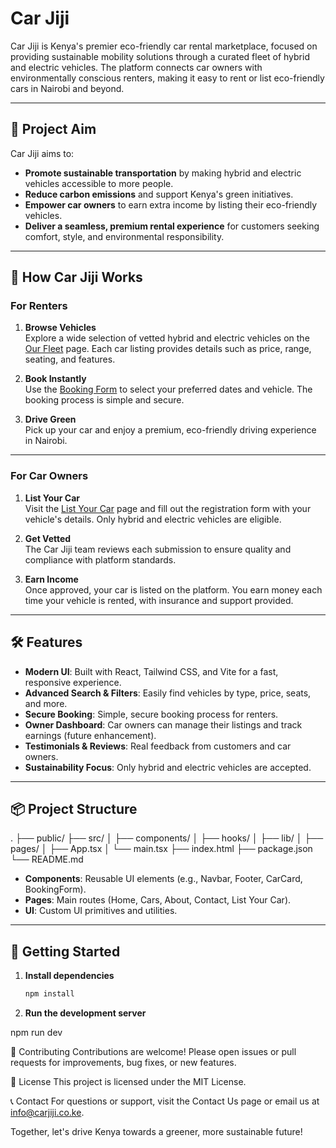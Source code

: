 # Car Jiji

Car Jiji is Kenya's premier eco-friendly car rental marketplace, focused on providing sustainable mobility solutions through a curated fleet of hybrid and electric vehicles. The platform connects car owners with environmentally conscious renters, making it easy to rent or list eco-friendly cars in Nairobi and beyond.

---

## 🚗 Project Aim

Car Jiji aims to:
- **Promote sustainable transportation** by making hybrid and electric vehicles accessible to more people.
- **Reduce carbon emissions** and support Kenya's green initiatives.
- **Empower car owners** to earn extra income by listing their eco-friendly vehicles.
- **Deliver a seamless, premium rental experience** for customers seeking comfort, style, and environmental responsibility.

---

## 🌱 How Car Jiji Works

### For Renters

1. **Browse Vehicles**  
   Explore a wide selection of vetted hybrid and electric vehicles on the [Our Fleet](src/pages/CarsPage.tsx) page. Each car listing provides details such as price, range, seating, and features.

2. **Book Instantly**  
   Use the [Booking Form](src/components/BookingForm.tsx) to select your preferred dates and vehicle. The booking process is simple and secure.

3. **Drive Green**  
   Pick up your car and enjoy a premium, eco-friendly driving experience in Nairobi.

---

### For Car Owners

1. **List Your Car**  
   Visit the [List Your Car](src/pages/ListYourCarPage.tsx) page and fill out the registration form with your vehicle's details. Only hybrid and electric vehicles are eligible.

2. **Get Vetted**  
   The Car Jiji team reviews each submission to ensure quality and compliance with platform standards.

3. **Earn Income**  
   Once approved, your car is listed on the platform. You earn money each time your vehicle is rented, with insurance and support provided.

---

## 🛠️ Features

- **Modern UI**: Built with React, Tailwind CSS, and Vite for a fast, responsive experience.
- **Advanced Search & Filters**: Easily find vehicles by type, price, seats, and more.
- **Secure Booking**: Simple, secure booking process for renters.
- **Owner Dashboard**: Car owners can manage their listings and track earnings (future enhancement).
- **Testimonials & Reviews**: Real feedback from customers and car owners.
- **Sustainability Focus**: Only hybrid and electric vehicles are accepted.

---

## 📦 Project Structure

. ├── public/ ├── src/ │ ├── components/ │ ├── hooks/ │ ├── lib/ │ ├── pages/ │ ├── App.tsx │ └── main.tsx ├── index.html ├── package.json └── README.md


- **Components**: Reusable UI elements (e.g., Navbar, Footer, CarCard, BookingForm).
- **Pages**: Main routes (Home, Cars, About, Contact, List Your Car).
- **UI**: Custom UI primitives and utilities.

---

## 🚀 Getting Started

1. **Install dependencies**
   ```sh
   npm install

2. **Run the development server**

npm run dev


🤝 Contributing
Contributions are welcome! Please open issues or pull requests for improvements, bug fixes, or new features.

📄 License
This project is licensed under the MIT License.

📞 Contact
For questions or support, visit the Contact Us page or email us at info@carjiji.co.ke.

Together, let's drive Kenya towards a greener, more sustainable future!

